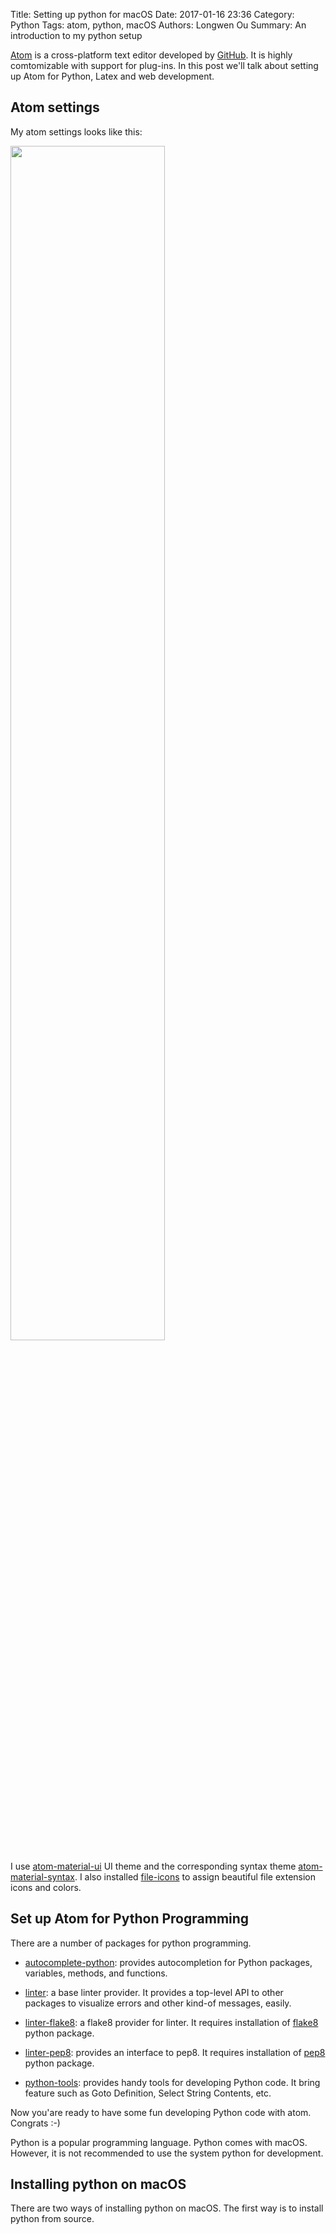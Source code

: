 Title: Setting up python for macOS
Date: 2017-01-16 23:36
Category: Python
Tags: atom, python, macOS
Authors: Longwen Ou
Summary: An introduction to my python setup

[Atom](https://atom.io/) is a cross-platform text editor developed by [GitHub](https://github.com/). It is highly comtomizable with support for plug-ins. In this post we'll talk about setting up Atom for Python, Latex and web development.

## Atom settings
My atom settings looks like this:

<img src='/images/atom_theme.jpg' width=70%/>

I use [atom-material-ui](https://atom.io/themes/atom-material-ui) UI theme and the corresponding syntax theme [atom-material-syntax](https://atom.io/themes/atom-material-syntax). I also installed [file-icons](https://atom.io/packages/file-icons) to assign beautiful file extension icons and colors.

## Set up Atom for Python Programming

There are a number of packages for python programming.

* [autocomplete-python](https://atom.io/packages/autocomplete-python): provides autocompletion for Python packages, variables, methods, and functions.

* [linter](https://atom.io/packages/linter): a base linter provider. It provides a top-level API to other packages to visualize errors and other kind-of messages, easily.

* [linter-flake8](https://atom.io/packages/linter-flake8): a flake8 provider for linter. It requires installation of [flake8](https://pypi.python.org/pypi/flake8) python package.

* [linter-pep8](https://atom.io/packages/linter-pep8): provides an interface to pep8. It requires installation of [pep8](https://pypi.python.org/pypi/pep8) python package.

* [python-tools](https://atom.io/packages/python-tools): provides handy tools for developing Python code. It bring feature such as Goto Definition, Select String Contents, etc.

Now you'are ready to have some fun developing Python code with atom. Congrats :-)


Python is a popular programming language. Python comes with macOS. However, it is not recommended
to use the system python for development.

## Installing python on macOS
There are two ways of installing python on macOS. The first way is to install python from source.  
